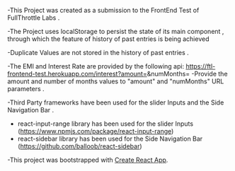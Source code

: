 -This Project was created as a submission to the FrontEnd Test of FullThrottle Labs . 


-The Project uses localStorage to persist the state of its main component , through which the feature of history of past entries is being achieved 

-Duplicate Values are not stored in the history of past entries . 

-The EMI and Interest Rate are provided by the following api:
https://ftl-frontend-test.herokuapp.com/interest?amount=<amount>&numMonths=<numMonths>
  -Provide the amount and number of months values to "amount" and "numMonths" URL parameters .
  
-Third Party frameworks have been used for the slider Inputs and the Side Navigation Bar .
 - react-input-range library has been used for the slider Inputs (https://www.npmjs.com/package/react-input-range)
 - react-sidebar library has been used for the Side Navigation Bar (https://github.com/balloob/react-sidebar)


-This project was bootstrapped with [Create React App](https://github.com/facebook/create-react-app).



